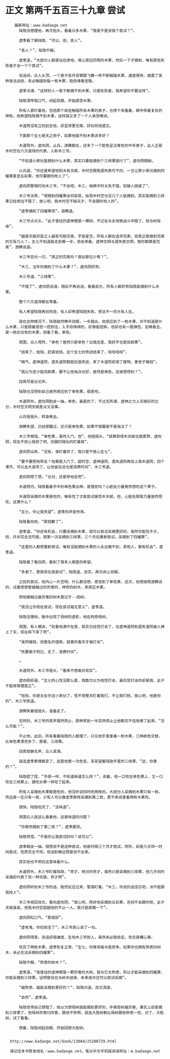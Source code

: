 # 正文 第两千五百三十九章 尝试
        最新网址：www.badaoge.net
          陆隐没搭理他，再次抬头，看着众多木果，“我是不是该挨个尝试？”。
      
          虚季看了眼陆隐，“可以，但，丢人”。
      
          “丢人？”，陆隐不解。
      
          虚季道，“大部分人都是站在原地，用心感应四周的木果，然后一下子摘到，唯有那些失败者才会一个个尝试”。
      
          说话间，众人头顶，一个男子张开双臂跟飞舞一样不断触碰木果，速度很快，施展了某种身法战技，务必触碰到每一枚木果，脸色难看至极。
      
          虚季冷漠，“这样的人一辈子都摘不到木果，只是失败者，我希望你不要这样”。
      
          陆隐深呼吸口气，闭起双眼，开始感受木果。
      
          所有人紧盯着他，包括那个疯狂触碰所有木果的男子，也停下来看着，眼中带着复杂的神色，他希望陆隐摘不到木果，这样就又多了一个人承受嘲讽。
      
          木道院没有立刻赶走他，却显得更无情，好似将他遗忘。
      
          下面那个玄七是天之骄子，如果他碰不到木果该多好？
      
          木道院外，虚向阴，止兵，游腾都在，还多了一个脸色呈淡青色的中年男子，此人正是木时空在六方道场的代表，人称木三爷。
      
          “不知道小家伙能摘到什么木果，其实只要能摘到个三绯果就行了”，虚向阴期盼。
      
          止兵道，“你还是希望他别太有天赋，木时空跟我遗失族可不同，一旦让那小家伙摘到四耀果甚至五彩果，他可要跟你抢人了”。
      
          虚向阴警惕盯向木三爷，“不会吧，木三，咱俩平时关系不错，别被人挑拨了”。
      
          木三爷淡笑，“想摘到四耀果谈何容易，纵观木时空也没几个人能摘到，其实能摘到三绯果已经相当不错了，放心吧，我木时空不缺天才，不会跟你抢人的”。
      
          “虚季摘到了四耀果吧”，游腾道。
      
          木三爷点点头，“此子曾经的虚神便是一棵树，不过在与永恒族战斗中毁了，他与树有缘”。
      
          “越是天赋异禀之人越有可能完美，宇宙星空，所有人都在追求完美，但真正能做到完美的又有几人？，玄七不知道能走到哪一步，目前来看，虚神文明与遗失族文明，暂时都算是完美”，游腾说道。
      
          木三爷目光一闪，“真正的完美吗？类似那位少尊？”。
      
          “木三，当年你摘到了什么木果？”，虚向阴好奇。
      
          木三爷道，“三绯果”。
      
          “不错了”，虚向阴说道，随后不再说话，看着前方，所有人都好奇陆隐能摘到什么木果。
      
          整个六方道场都在等着。
      
          有人希望陆隐再创奇迹，有人却希望陆隐失败，想法不一的大有人在。
      
          就在这种情况下，陆隐陡然睁开双眼，一步踏出，他感应到了一枚木果，并不知道是什么木果，只是顺着感觉一把抓住，入手软绵绵的，好像能捏碎，但却也有一股弹性，定睛看去，是一枚灰白色的木果，他看了看，单色。
      
          周围，众人愕然，“单色？居然只是单色？比我还差，我好歹也是双颜果”。
      
          “结束了，给钱，赶紧给钱，这个玄七的奇迹结束了，哈哈哈哈”。
      
          “晦气，虚神道院，遗失道院都能创造奇迹，来了木道院却成了废物，害老子输钱”。
      
          “我以为至少能双颜果，要不让他淘汰也好，居然是单色，这谁想得到？”。
      
          四周尽是议论声。
      
          陆隐也没想到自己居然感应到了单色果，很差吧。
      
          木道院外，虚向阴脸皮一抽，单色，最差的了，不过无所谓，虚神之力上天赋好的过分，木时空文明天赋差点又没事。
      
          止兵摇摇头，转身离去。
      
          游腾失望，已经提醒过，还只是单色果，如果不提醒是不是淘汰了？
      
          木三爷惋惜，“单色果，虽然入门，但”，他摇摇头，“就算获得木天赋也是累赘，虚向阴，现在不担心我抢了吧，别跟盯贼似的盯着我”。
      
          虚向阴讪笑，“没有，谁盯着你了，我只是不放心玄七”。
      
          “要不要把他带走？他算是入门了，超时空，虚神道院，遗失道院再加上我木道院，四个凑齐，可以去大道场了，让他留在这也是浪费时间”，木三爷道。
      
          虚向阴想了想，“也对，还是带他走吧”。
      
          木道院内，陆隐看着手中的单色果出神，是错觉吗？心脏处力量竟然想吃这个果子。
      
          木道院采摘的木果是吃的，唯有吃了才能尝试接受木天赋，但，心脏处那股力量居然想吃，这算什么？
      
          “玄七，你让我失望”，虚季的声音传来。
      
          陆隐看向他，“那抱歉了”。
      
          虚季道，“你还有机会，只要采摘到木果，就可以尝试采摘更好的，虽然可能性不大，但，并非完全没可能，我第一次采摘到三绯果，三个月后重新尝试，采摘到了四耀果”。
      
          “这里的人都想重新尝试，唯有没能摘到木果的人永远摘不到，其他人，都有机会”，虚季道。
      
          陆隐看了看四周，看到了很多人眼里的希望。
      
          “多谢了，那我现在就尝试”，陆隐道，说完，再次闭上双眼。
      
          之前的尝试，他内心一片空明，什么都没想，感觉到了单色果，这次，他想按照游腾说的，试着想想曾接触过的厉害的，神奇的树木，来感应木果。
      
          而他接触过最厉害的树木莫过于--母树。
      
          “我没让你现在尝试，现在尝试毫无意义”，虚季道。
      
          陆隐没理他，脑中出现了母树的虚影，他在构想母树。
      
          周围，有人嘲讽，“别看他满不在意，其实已经受打击了，在虚神道院和遗失道院被人捧上了天，现在摔下来了吧”。
      
          “虽然输钱，但莫名的很爽，就喜欢看天才被打击”。
      
          “死要面子而已，走了，浪费时间”。
      
          …
      
          木道院外，木三爷摇头，“看来不想面对现实”。
      
          虚向阴却道，“玄七的心性没那么差，我数次以为他受打击，最后受打击的却是我，此子不能用常理度之”。
      
          “哈哈，你是太在乎这小家伙了，怪不得整天盯着我们，不让我们抢，放心吧，他是你的”，木三爷笑道。
      
          游腾笑着摇摇头，准备走了。
      
          忽然的，木三爷的笑声戛然而止，那种笑到一半突然停止让他都忍不住咳嗽了起来，“怎么可能？”。
      
          不止他，此刻，所有看着陆隐的人都懵了，只见他手里拿着一枚木果，三种颜色交替，比单色果漂亮多了，那是，三绯果。
      
          四周寂静无声，众人呆滞。
      
          就连虚季表情都变了，这是他第一次色变，呆呆望着陆隐手里的三绯果，“这，你拿的？”。
      
          陆隐捏了捏，“手感一样，不知道味道怎么样？”，说着，他一口咬在单色果上，又一口咬在三绯果上，跟吃水果一样吃了起来。
      
          所有人采摘到木果都是吃的，但没听说同时吃两枚的，大部分人采摘到木果只有一枚，而且是一生只有一枚，少有人可以像虚季那样采摘到第二枚，更不用说拿着两枚木果吃。
      
          很快，陆隐吃完了，“没味道”。
      
          周围众人就这么看着他，这是味道的问题？
      
          “你竟然摘到了第二枚？”，虚季震惊。
      
          陆隐奇怪，“不是你让我尝试的吗？说可以”。
      
          虚季眼皮一抽，很想说不是这种尝试，他是时隔三个月才尝试，而你，却是几乎同一时间尝试，性质完全不同，但话到嘴边愣是说不出来。
      
          其实他也不明白这意味着什么。
      
          木道院外，木三爷盯着陆隐，“奇才，绝对的奇才，虽然只是采摘到三绯果，但几乎同时采摘却代表了另一种天赋，奇才啊”。
      
          虚向阴听到木三爷的话，陡然反应过来，警惕盯着，“木三，你说的话没忘吧，决不能跟我抢人”。
      
          木三爷收回目光，看向虚向阴，“放心吧，除非他采摘到五彩果，否则不会跟你抢，此子天赋虽高，但我木时空超越他的不止一人，我只是感慨一下”。
      
          虚向阴松口气，“那就好”。
      
          “虚老鬼，你捡到宝了”，木三爷真心说了一句。
      
          虚向阴得意，说话却很谦虚，生怕木三爷抢人，虽然未必能抢走，但总是糟心事。
      
          吃完了两枚木果，虚季恢复正常，“玄七，你够资格与我竞争，如果你也拥有熟悉的树木，未必无法采摘到四耀果”。
      
          陆隐不解，“熟悉的树木？”。
      
          虚季道，“我曾经的虚神便是一颗厉害的大树，我与它太熟悉，所以才能采摘到四耀果，你能采摘到三绯果，证明曾经也与树木结缘，未来或许还可以尝试采摘”。
      
          “越熟悉，越能采摘到更好的？”，陆隐问道，目光深邃。
      
          “自然”，虚季道。
      
          陆隐觉得自己想错了，他以为想母树就能摘到更好的，毕竟母树最厉害，事实上却是摘到三绯果了，但母树厉害归厉害，跟他不熟啊，就连大脸树都比母树跟他熟悉一些，对了，大脸树，试了看看。
      
          想着，陆隐闭起双眼，开始回想大脸树。
      
      
      http://www.badaoge.net/book/13084/25208729.html
      
      请记住本书首发域名：www.badaoge.net。笔尖中文手机版阅读网址：m.badaoge.net